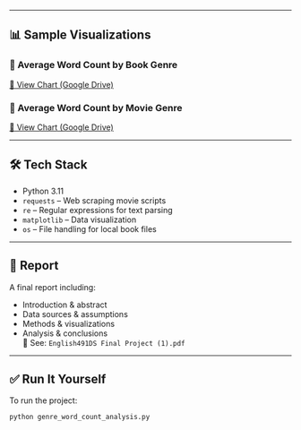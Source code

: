 
---

## 📊 Sample Visualizations

### 📘 Average Word Count by Book Genre  
[📎 View Chart (Google Drive)](https://drive.google.com/file/d/1iwE_1r_jiW0T8DqMydaOCwJ5fQcGA6qi/view?usp=sharing)

### 🎥 Average Word Count by Movie Genre  
[📎 View Chart (Google Drive)](https://drive.google.com/file/d/1adlZV9Xsg_zS-Z-cSBi9FkuTannro0Kd/view?usp=sharing)

---

## 🛠 Tech Stack

- Python 3.11
- `requests` – Web scraping movie scripts
- `re` – Regular expressions for text parsing
- `matplotlib` – Data visualization
- `os` – File handling for local book files

---

## 📄 Report

A final report including:
- Introduction & abstract
- Data sources & assumptions
- Methods & visualizations
- Analysis & conclusions  
📄 See: `English491DS Final Project (1).pdf`

---

## ✅ Run It Yourself

To run the project:

```bash
python genre_word_count_analysis.py
